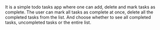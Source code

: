 It is a simple todo tasks app where one can add, delete and mark tasks as complete. The user can mark all tasks as complete at once, delete all the completed tasks from the list. And choose whether to see all completed tasks, uncompleted tasks or the entire list.
